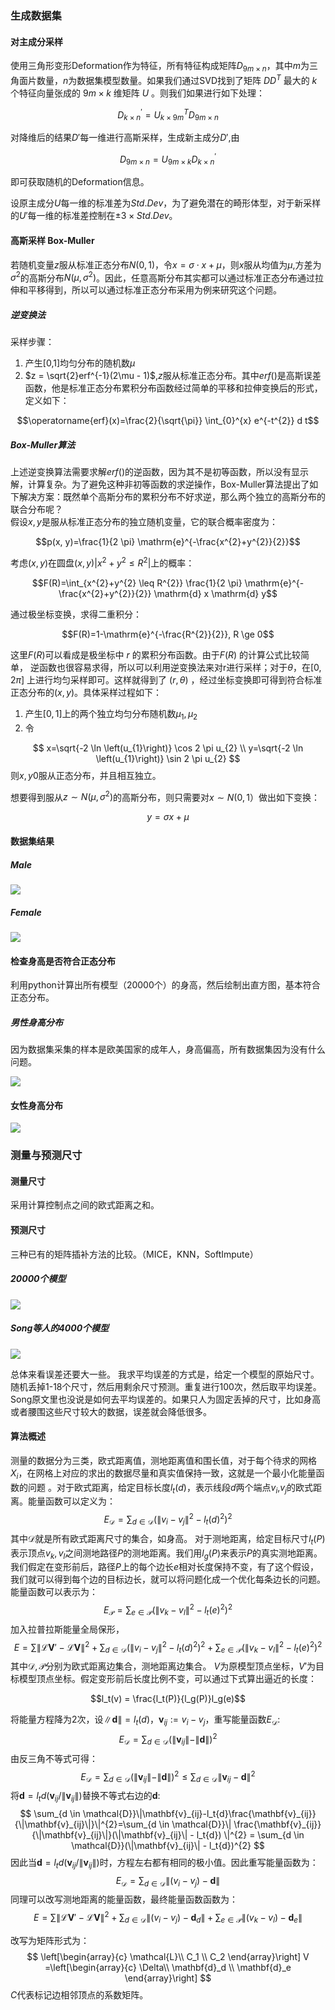 ### 生成数据集
#### 对主成分采样
使用三角形变形Deformation作为特征，所有特征构成矩阵$D_{9m \times n}$，其中$m$为三角面片数量，$n$为数据集模型数量。如果我们通过SVD找到了矩阵 $DD^T$ 最大的 $k$ 个特征向量张成的 $9m\times k$ 维矩阵 $U$ 。则我们如果进行如下处理：

$$D^{'}_{k\times n}= U^{T}_{k\times 9m}D_{9m \times n}$$

对降维后的结果$D'$每一维进行高斯采样，生成新主成分$D'$,由

$$D_{9m \times n} = U_{9m \times k}D^{'}_{k \times n}$$

即可获取随机的Deformation信息。

设原主成分$U$每一维的标准差为$Std.Dev$，为了避免潜在的畸形体型，对于新采样的$U'$每一维的标准差控制在$\pm 3\times Std.Dev$。
#### 高斯采样 Box-Muller

若随机变量$z$服从标准正态分布$N(0,1)$，令$x = \sigma \cdot x + \mu$，则$x$服从均值为$\mu$,方差为$\sigma^2$的高斯分布$N(\mu, \sigma^2)$。因此，任意高斯分布其实都可以通过标准正态分布通过拉伸和平移得到，所以可以通过标准正态分布采用为例来研究这个问题。

##### 逆变换法  

采样步骤：  
1. 产生[0,1]均匀分布的随机数$\mu$
2. $z = \sqrt{2}erf^{-1}(2\mu - 1)$,$z$服从标准正态分布。其中$erf()$是高斯误差函数，他是标准正态分布累积分布函数经过简单的平移和拉伸变换后的形式，定义如下：

$$\operatorname{erf}(x)=\frac{2}{\sqrt{\pi}} \int_{0}^{x} e^{-t^{2}} d t$$

##### Box-Muller算法
上述逆变换算法需要求解$erf()$的逆函数，因为其不是初等函数，所以没有显示解，计算复杂。为了避免这种非初等函数的求逆操作，Box-Muller算法提出了如下解决方案：既然单个高斯分布的累积分布不好求逆，那么两个独立的高斯分布的联合分布呢？  
假设$x,y$是服从标准正态分布的独立随机变量，它的联合概率密度为：  

$$p(x, y)=\frac{1}{2 \pi} \mathrm{e}^{-\frac{x^{2}+y^{2}}{2}}$$

考虑$(x,y)$在圆盘$(x,y)|x^2+y^2\leq R^2|$上的概率：

$$F(R)=\int_{x^{2}+y^{2} \leq R^{2}} \frac{1}{2 \pi} \mathrm{e}^{-\frac{x^{2}+y^{2}}{2}} \mathrm{d} x \mathrm{d} y$$

通过极坐标变换，求得二重积分：

$$F(R)=1-\mathrm{e}^{-\frac{R^{2}}{2}}, R \ge 0$$

这里$F(R)$可以看成是极坐标中 $r$ 的累积分布函数。由于$F(R)$ 的计算公式比较简单， 逆函数也很容易求得，所以可以利用逆变换法来对r进行采样；对于$\theta$，在$[0,2\pi]$ 上进行均匀采样即可。这样就得到了 $(r,\theta)$ ，经过坐标变换即可得到符合标准正态分布的$(x,y)$。具体采样过程如下：
1. 产生$[0,1]$上的两个独立均匀分布随机数$\mu_1, \mu_2$
2. 令

$$
x=\sqrt{-2 \ln \left(u_{1}\right)} \cos 2 \pi u_{2} \\
y=\sqrt{-2 \ln \left(u_{1}\right)} \sin 2 \pi u_{2}
$$
则$x,y0$服从正态分布，并且相互独立。

想要得到服从$z \sim N(\mu,\sigma^2)$的高斯分布，则只需要对$x \sim N(0,1）$做出如下变换：

$$y = \sigma x + \mu$$


#### 数据集结果
##### Male
![](https://gitee.com/dominic_z/markdown_picbed/raw/master/img/dertcfvyghjbksafdaf.jpg)

##### Female
![](https://gitee.com/dominic_z/markdown_picbed/raw/master/img/女性数据集.jpg)

#### 检查身高是否符合正态分布

利用python计算出所有模型（20000个）的身高，然后绘制出直方图，基本符合正态分布。
##### 男性身高分布  
因为数据集采集的样本是欧美国家的成年人，身高偏高，所有数据集因为没有什么问题。

<head>  

![](https://gitee.com/dominic_z/markdown_picbed/raw/master/img/身高正态分布直方图.png)

#### 女性身高分布
![](https://gitee.com/dominic_z/markdown_picbed/raw/master/img/女性身高分布图.png)

### 测量与预测尺寸
#### 测量尺寸
采用计算控制点之间的欧式距离之和。

#### 预测尺寸

三种已有的矩阵插补方法的比较。（MICE，KNN，SoftImpute）

##### 20000个模型

![](https://gitee.com//dominic_z/markdown_picbed/raw/master/img/predict.png)

##### Song等人的4000个模型

![](https://gitee.com//dominic_z/markdown_picbed/raw/master/img/20200527164745.png)

总体来看误差还要大一些。
我求平均误差的方式是，给定一个模型的原始尺寸。随机丢掉1-18个尺寸，然后用剩余尺寸预测。重复进行100次，然后取平均误差。Song原文里也没说是如何去平均误差的。如果只人为固定丢掉的尺寸，比如身高或者腰围这些尺寸较大的数据，误差就会降低很多。

#### 算法概述
测量的数据分为三类，欧式距离值，测地距离值和围长值，对于每个待求的网格$X_i$，在网格上对应的求出的数据尽量和真实值保持一致，这就是一个最小化能量函数的问题 。对于欧式距离，给定目标长度$l_t(d)$，表示线段$d$两个端点$v_i$,$v_j$的欧式距离。能量函数可以定义为：
$$
E_{\mathcal{D}} = \sum_{d \in \mathcal{D}}\left(\|v_i - v_j \|^{2}-l_{t}(d)^{2}\right)^{2}
$$其中$\mathcal{D}$就是所有欧式距离尺寸的集合，如身高。
对于测地距离，给定目标尺寸$l_t(P)$表示顶点$v_k,v_l$之间测地路径$P$的测地距离。我们用$l_g(P)$来表示$P$的真实测地距离。我们假定在变形前后，路径$P$上的每个边长$e$相对长度保持不变，有了这个假设，我们就可以得到每个边的目标边长，就可以将问题化成一个优化每条边长的问题。能量函数可以表示为：
$$
E_{\mathcal{P}} = \sum_{e \in \mathcal{P}}\left(\|v_k - v_l \|^{2}-l_{t}(e)^{2}\right)^{2}
$$
加入拉普拉斯能量全局保形，
$$
E =  \sum\left\|\mathcal{L}\mathbf{V}' -  \mathcal{L}\mathbf{V} \right\|^{2}+
\sum_{d \in \mathcal{D}}\left(\|v_i - v_j \|^{2}-l_{t}(d)^{2}\right)^{2}
+
 \sum_{e \in \mathcal{P}}\left(\|v_k - v_l \|^{2}-l_{t}(e)^{2}\right)^{2}
$$
其中$\mathcal{D},\mathcal{P}$分别为欧式距离边集合，测地距离边集合。 $V$为原模型顶点坐标，$V'$为目标模型顶点坐标。假定变形前后长度比例不变，可以通过下式算出逼近的长度：

$$l_t(v) = \frac{l_t(P)}{l_g(P)}l_g(e)$$

将能量方程降为2次，设$\|\mathbf{d}\|=l_t(d)$，$\mathbf{v}_{ij}:=v_i - v_j$，重写能量函数$E_{\mathcal{D}}$:
$$
E_{\mathcal{D}} = \sum_{d \in \mathcal{D}}\left(\|\mathbf{v}_{ij}\|-\|\mathbf{d}\|\right)^{2}
$$由反三角不等式可得：
$$
E_{\mathcal{D}} = \sum_{d \in \mathcal{D}}\left(\|\mathbf{v}_{ij}\|-\|\mathbf{d}\|\right)^{2} \leq \sum_{d \in \mathcal{D}}\|\mathbf{v}_{ij}-\mathbf{d}\|^{2}
$$
将$\mathbf{d}=l_t{d}(\mathbf{v}_{ij}/\|\mathbf{v}_{ij}\|)$替换不等式右边的$\mathbf{d}$:
$$
\sum_{d \in \mathcal{D}}\|\mathbf{v}_{ij}-l_t{d}\frac{\mathbf{v}_{ij}}{\|\mathbf{v}_{ij}\|}\|^{2}=\sum_{d \in \mathcal{D}}\|  \frac{\mathbf{v}_{ij}}{\|\mathbf{v}_{ij}\|}(\|\mathbf{v}_{ij}\| - l_t{d})  \|^{2} = \sum_{d \in \mathcal{D}}(\|\mathbf{v}_{ij}\| - l_t{d})^{2}
$$
因此当$\mathbf{d}=l_t{d}(\mathbf{v}_{ij}/\|\mathbf{v}_{ij}\|)$时，方程左右都有相同的极小值。因此重写能量函数为：
$$
E_{\mathcal{D}} = \sum_{d \in \mathcal{D}}\|  (v_{i} - v_{j}) - \mathbf{d}\|
$$
同理可以改写测地距离的能量函数，最终能量函数函数为：
$$
E =  \sum\left\|\mathcal{L}\mathbf{V}' -  \mathcal{L}\mathbf{V} \right\|^{2}+
\sum_{d \in \mathcal{D}}\|  (v_{i} - v_{j}) - \mathbf{d}_d\|
+
\sum_{e \in \mathcal{P}}\|  (v_{k} - v_{l}) - \mathbf{d}_e\|
$$

改写为矩阵形式为：
$$
\left[\begin{array}{c}
\mathcal{L}\\
C_1 \\
C_2
\end{array}\right] V
=\left[\begin{array}{c}
\Delta\\
\mathbf{d}_d \\
\mathbf{d}_e
\end{array}\right]
$$
$C$代表标记边相邻顶点的系数矩阵。

















